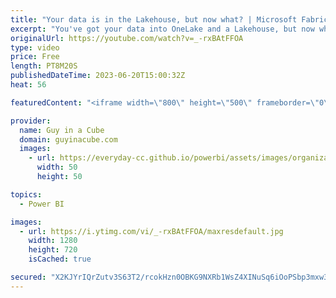 ```yaml
---
title: "Your data is in the Lakehouse, but now what? | Microsoft Fabric (Public Preview)"
excerpt: "You've got your data into OneLake and a Lakehouse, but now what? What can you do with that data after you've landed it in Microsoft Fabric? Justyna walks us through different areas where you can leverage your data throughout fabric. From data warehouses to even Power BI!  What is Data engineering in"
originalUrl: https://youtube.com/watch?v=_-rxBAtFFOA
type: video
price: Free
length: PT8M20S
publishedDateTime: 2023-06-20T15:00:32Z
heat: 56

featuredContent: "<iframe width=\"800\" height=\"500\" frameborder=\"0\" src=\"https://www.youtube.com/embed/_-rxBAtFFOA\" allow=\"accelerometer; autoplay; encrypted-media; gyroscope; picture-in-picture\" allowfullscreen></iframe>"

provider:
  name: Guy in a Cube
  domain: guyinacube.com
  images:
    - url: https://everyday-cc.github.io/powerbi/assets/images/organizations/guyinacube.com-50x50.jpg
      width: 50
      height: 50

topics:
  - Power BI

images:
  - url: https://i.ytimg.com/vi/_-rxBAtFFOA/maxresdefault.jpg
    width: 1280
    height: 720
    isCached: true

secured: "X2KJYrIQrZutv3S63T2/rcokHzn0OBKG9NXRb1WsZ4XINuSq6iOoPSbp3mxw3dZe0rD2iv89sqDJyOy/xQm/RDGud3U5Eqjo0N3fTK/RI+5YDAueKoRKZsMeqFUZ7waw+yIU6ANKj5i25U3Q22T/bkOYdUhU4QDQ3ZgzzRgq1S06eKKhbPtFSB8t10krPc7u1UFP2BSqusomW28+h0m53jdD8XQegjGNLktdfC2ylayaZzY2lg7LfyNKOFWGv+q+PFMUnVvY/3olq44cwNTMz+dpKO74HC85JR2trHBU0l34m+KovSoa5r0gBatKzu0CjlY0wkrEbSWpVC4qiZO6ago6sQwW4iEmQze4LrvgbzIAEwMRP39z6SOic7DMGf7rhrAW2CtOjYKcEO40eNUty+1zOz+SHbYcGQpO9Fc5KUk=;obfzG0rdw158qNmwMkRsHQ=="
---
```



